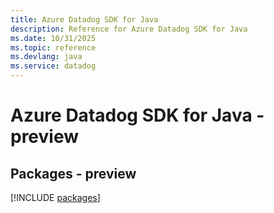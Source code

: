 ```yaml
---
title: Azure Datadog SDK for Java
description: Reference for Azure Datadog SDK for Java
ms.date: 10/31/2025
ms.topic: reference
ms.devlang: java
ms.service: datadog
---
```

# Azure Datadog SDK for Java - preview
## Packages - preview
[!INCLUDE [packages](datadog-index.md)]